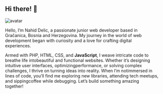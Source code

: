 ## Hi there! 👋

<img class="avatar" src="https://avatars.githubusercontent.com/u/13528510?v=4" alt="avatar">

Hello, I’m Nahid Delic, a passionate junior web developer based in Gračanica, Bosnia and Herzegovina. My journey in the world of web development began with curiosity and a love for crafting digital experiences. 

Armed with PHP, HTML, CSS, and **JavaScript**, I weave intricate code to breathe life intobeautiful and functional websites. Whether it’s designing intuitive user interfaces, optimizingperformance, or solving complex challenges, I thrive on turning ideas into reality. When I’m notimmersed in lines of code, you’ll find me exploring new libraries, attending tech meetups, and sippingcoffee while debugging. Let’s build something amazing together!
